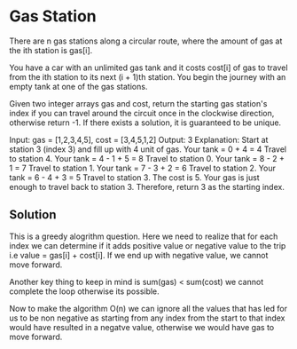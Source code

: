 # Gas Station
There are n gas stations along a circular route, where the amount of gas at the ith station is gas[i].

You have a car with an unlimited gas tank and it costs cost[i] of gas to travel from the ith station to its next (i + 1)th station. You begin the journey with an empty tank at one of the gas stations.

Given two integer arrays gas and cost, return the starting gas station's index if you can travel around the circuit once in the clockwise direction, otherwise return -1. If there exists a solution, it is guaranteed to be unique.

Input: gas = [1,2,3,4,5], cost = [3,4,5,1,2]
Output: 3
Explanation:
Start at station 3 (index 3) and fill up with 4 unit of gas. Your tank = 0 + 4 = 4
Travel to station 4. Your tank = 4 - 1 + 5 = 8
Travel to station 0. Your tank = 8 - 2 + 1 = 7
Travel to station 1. Your tank = 7 - 3 + 2 = 6
Travel to station 2. Your tank = 6 - 4 + 3 = 5
Travel to station 3. The cost is 5. Your gas is just enough to travel back to station 3.
Therefore, return 3 as the starting index.

## Solution

This is a greedy alogrithm question. Here we need to realize that for each index we can determine if it adds positive value or negative value to the trip i.e value = gas[i] + cost[i]. If we end up with negative value, we cannot move forward.

Another key thing to keep in mind is sum(gas) < sum(cost) we cannot complete the loop otherwise its possible.

Now to make the algorithm O(n) we can ignore all the values that has led for us to be non negative as starting from any index from the start to that index would have resulted in a negatve value, otherwise we would have gas to move forward.
